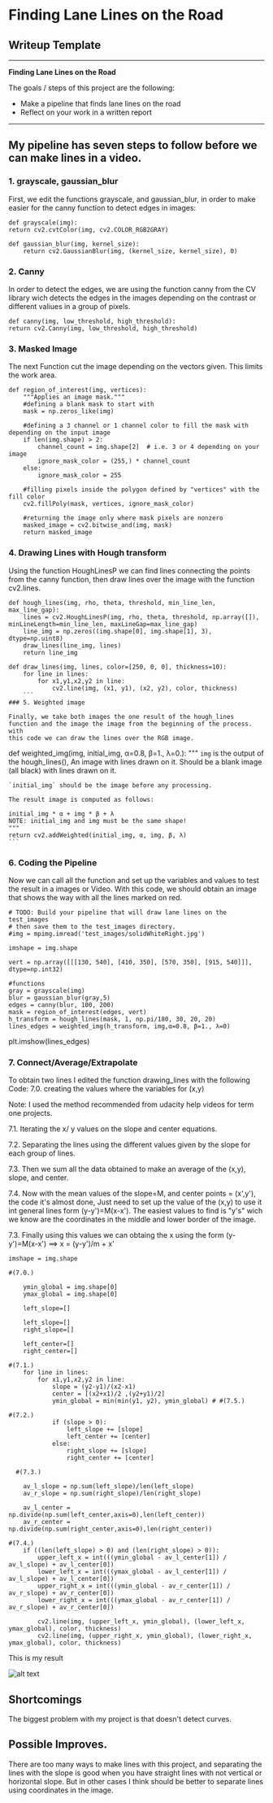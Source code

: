 # **Finding Lane Lines on the Road** 

## Writeup Template

---

**Finding Lane Lines on the Road**

The goals / steps of this project are the following:
* Make a pipeline that finds lane lines on the road
* Reflect on your work in a written report


[//]: # (Image References)

[image1]: Result/whiteCarLaneSwitch_r.png "result"

---



## My pipeline has seven steps to follow before we can make lines in a video.

### 1. grayscale, gaussian_blur

First, we edit the functions grayscale, and gaussian_blur, in order to make easier for the canny function to detect edges in images:
```
def grayscale(img):
return cv2.cvtColor(img, cv2.COLOR_RGB2GRAY) 

def gaussian_blur(img, kernel_size):
    return cv2.GaussianBlur(img, (kernel_size, kernel_size), 0)
```
### 2. Canny

In order to detect the edges, we are using the function canny from the CV library wich detects the edges in the images depending on the contrast or different valiues in a group of pixels.
```
def canny(img, low_threshold, high_threshold): 
return cv2.Canny(img, low_threshold, high_threshold)
```
### 3. Masked Image

The next Function cut the image depending on the vectors given. This limits the work area.
```
def region_of_interest(img, vertices):
    """Applies an image mask."""
    #defining a blank mask to start with
    mask = np.zeros_like(img)   
    
    #defining a 3 channel or 1 channel color to fill the mask with depending on the input image
    if len(img.shape) > 2:
        channel_count = img.shape[2]  # i.e. 3 or 4 depending on your image
        ignore_mask_color = (255,) * channel_count
    else:
        ignore_mask_color = 255
        
    #filling pixels inside the polygon defined by "vertices" with the fill color    
    cv2.fillPoly(mask, vertices, ignore_mask_color)
    
    #returning the image only where mask pixels are nonzero
    masked_image = cv2.bitwise_and(img, mask)
    return masked_image
```
### 4. Drawing Lines with Hough transform

Using the function HoughLinesP we can find lines connecting the points from the canny function, then draw lines over the image with 
the function cv2.lines.
```
def hough_lines(img, rho, theta, threshold, min_line_len, max_line_gap):
    lines = cv2.HoughLinesP(img, rho, theta, threshold, np.array([]), minLineLength=min_line_len, maxLineGap=max_line_gap)
    line_img = np.zeros((img.shape[0], img.shape[1], 3), dtype=np.uint8)
    draw_lines(line_img, lines)
    return line_img
    
def draw_lines(img, lines, color=[250, 0, 0], thickness=10):
    for line in lines:
        for x1,y1,x2,y2 in line:
            cv2.line(img, (x1, y1), (x2, y2), color, thickness)
    ```
### 5. Weighted image

Finally, we take both images the one result of the hough_lines function and the image the image from the beginning of the process. with
this code we can draw the lines over the RGB image.
```
def weighted_img(img, initial_img, α=0.8, β=1., λ=0.):
    """
    `img` is the output of the hough_lines(), An image with lines drawn on it.
    Should be a blank image (all black) with lines drawn on it.
    
    `initial_img` should be the image before any processing.
    
    The result image is computed as follows:
    
    initial_img * α + img * β + λ
    NOTE: initial_img and img must be the same shape!
    """
    return cv2.addWeighted(initial_img, α, img, β, λ)
    ```
### 6. Coding the Pipeline

Now we can call all the function and set up the variables and values to test the result in a images or Video. With this code, we should obtain an image that shows the way with all the lines marked on red.

```
# TODO: Build your pipeline that will draw lane lines on the test_images
# then save them to the test_images directory.
#img = mpimg.imread('test_images/solidWhiteRight.jpg')

imshape = img.shape

vert = np.array([[[130, 540], [410, 350], [570, 350], [915, 540]]], dtype=np.int32)

#functions
gray = grayscale(img)
blur = gaussian_blur(gray,5)
edges = canny(blur, 100, 200)
mask = region_of_interest(edges, vert)
h_transform = hough_lines(mask, 1, np.pi/180, 30, 20, 20)
lines_edges = weighted_img(h_transform, img,α=0.8, β=1., λ=0)
```

plt.imshow(lines_edges)

### 7. Connect/Average/Extrapolate

To obtain two lines  I edited the function drawing_lines with the following Code:
7.0. creating the values where the variables for (x,y) 
 
 Note: I used the method recommended from udacity help videos for term one projects.

7.1. Iterating the x/ y values on the slope and center equations.

7.2. Separating the lines using the different values given by the slope for each group of lines.

7.3. Then we sum all the data obtained to make an average of the (x,y), slope, and center.

7.4. Now with the mean values of the slope=M, and center points = (x',y'), the code it's almost done, Just need to set up the value
of the (x,y) to use it int general lines form (y-y')=M(x-x'). The easiest values to find is "y's" wich we know are the coordinates in the middle and lower border of the image.

7.3. Finally using this values we can obtaing the x using the form (y-y')=M(x-x') ==> x = (y-y')/m + x'



```
imshape = img.shape

#(7.0.)
    
    ymin_global = img.shape[0]
    ymax_global = img.shape[0]
    
    left_slope=[]

    left_slope=[] 
    right_slope=[]

    left_center=[]
    right_center=[]

#(7.1.)
    for line in lines:
        for x1,y1,x2,y2 in line:
            slope = (y2-y1)/(x2-x1)
            center = [(x2+x1)/2 ,(y2+y1)/2]
            ymin_global = min(min(y1, y2), ymin_global) # #(7.5.)
 
#(7.2.) 
            if (slope > 0):
                left_slope += [slope] 
                left_center += [center]
            else:
                right_slope += [slope]
                right_center += [center]
                
  #(7.3.)
                
    av_l_slope = np.sum(left_slope)/len(left_slope)
    av_r_slope = np.sum(right_slope)/len(right_slope)
    
    av_l_center = np.divide(np.sum(left_center,axis=0),len(left_center))
    av_r_center = np.divide(np.sum(right_center,axis=0),len(right_center))

#(7.4.)
    if ((len(left_slope) > 0) and (len(right_slope) > 0)):
        upper_left_x = int(((ymin_global - av_l_center[1]) / av_l_slope) + av_l_center[0])
        lower_left_x = int(((ymax_global - av_l_center[1]) / av_l_slope) + av_l_center[0])
        upper_right_x = int(((ymin_global - av_r_center[1]) / av_r_slope) + av_r_center[0])
        lower_right_x = int(((ymax_global - av_r_center[1]) / av_r_slope) + av_r_center[0])
    
        cv2.line(img, (upper_left_x, ymin_global), (lower_left_x, ymax_global), color, thickness)
        cv2.line(img, (upper_right_x, ymin_global), (lower_right_x, ymax_global), color, thickness)
 ```
This is my result

![alt text][image1]


## Shortcomings
The biggest problem with my project is that doesn't detect curves.

## Possible Improves.
There are too many ways to make lines with this project, and separating the lines with the slope is good when you have straight lines with not vertical or horizontal slope. But in other cases I think should be better to separate lines using coordinates in the image.
